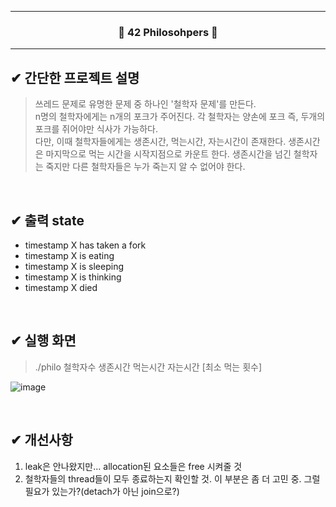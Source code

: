 <hr/>  

<h3 align="center">🚀 42 Philosohpers 🚀</h3>  
<hr/>  

## ✔ 간단한 프로젝트 설명
> 쓰레드 문제로 유명한 문제 중 하나인 '철학자 문제'를 만든다.  
> n명의 철학자에게는 n개의 포크가 주어진다.
> 각 철학자는 양손에 포크 즉, 두개의 포크를 쥐어야만 식사가 가능하다.  
> 다만, 이때 철학자들에게는 생존시간, 먹는시간, 자는시간이 존재한다. 생존시간은 마지막으로 먹는 시간을 시작지점으로 카운트 한다. 생존시간을 넘긴 철학자는 죽지만 다른 철학자들은 누가 죽는지 알 수 없어야 한다.

<br/>  

## ✔ 출력 state
* timestamp X has taken a fork
* timestamp X is eating
* timestamp X is sleeping
* timestamp X is thinking
* timestamp X died

<br/>  

## ✔ 실행 화면
> ./philo 철학자수 생존시간 먹는시간 자는시간 [최소 먹는 횟수]  

![image](https://user-images.githubusercontent.com/69746967/149469987-adb436c6-729f-491b-ab3b-33544d444c12.png)


<br/>  

## ✔ 개선사항
1. leak은 안나왔지만... allocation된 요소들은 free 시켜줄 것
2. 철학자들의 thread들이 모두 종료하는지 확인할 것. 이 부분은 좀 더 고민 중. 그럴 필요가 있는가?(detach가 아닌 join으로?)

<br/>  

